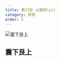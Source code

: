 ```yaml
---
title: 第27卦 山雷颐(yí)
category: 周易
order: 2
---
```


![震下艮上](https://upload.wikimedia.org/wikipedia/commons/9/91/Yijing-27.png)

## 震下艮上